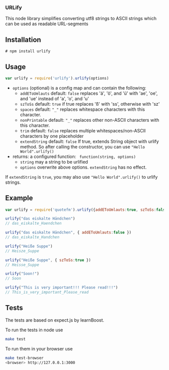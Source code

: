 ### URLify

This node library simplifies converting utf8 strings to ASCII strings which can be used as readable URL-segments

## Installation

```
# npm install urlify
```

## Usage

``` javascript
var urlify = require('urlify').urlify(options)
```

* ```options``` (optional) is a config map and can contain the following:
  * ```addEToUmlauts``` default: ```false```
    replaces 'ä', 'ö', and 'ü' with 'ae', 'oe', and 'ue' instead of 'a', 'o', and 'u'
  * ```szToSs``` default: ```true```
    if true replaces 'ß' with 'ss', otherwise with 'sz'
  * ```spaces``` default: ```"_"```
    replaces whitespace characters with this character.
  * ```nonPrintable``` default: ```"_"```
    replaces other non-ASCII characters with this character.
  * ```trim``` default: ```false```
    replaces multiple whitespaces/non-ASCII characters by one placeholder
  * ```extendString``` default: ```false```
    If true, extends String object with urlify method.
    So after calling the constructor, you can use ```"Hello World".urlify()```
* returns: a configured function: ``` function(string, options)```
  * ```string``` may a string to be urlified
  * ```options``` overwrite above options. ```extendString``` has no effect.

If ```extendString``` is ```true```, you may also use ```"Hello World".urlify()```
to urlify strings.

## Example

``` javascript
var urlify = require('quotefm').urlify({addEToUmlauts:true, szToSs:false, spaces:"_", nonPrintable:"_", trim:true});

urlify("das eiskalte Händchen")
// das_eiskalte_Haendchen 

urlify("das eiskalte Händchen", { addEToUmlauts:false })
// das_eiskalte_Handchen 

urlify("Heiße Suppe")
// Heisze_Suppe

urlify("Heiße Suppe", { szToSs:true })
// Heisse_Suppe

urlify("Soon!")
// Soon

urlify("This is very important!!! Please read!!!")
// This_is_very_important_Please_read
```

## Tests

The tests are based on expect.js by learnBoost.

To run the tests in node use
``` bash
make test
```
To run them in your browser use

``` bash
make test-browser
<browser> http://127.0.0.1:3000
```

